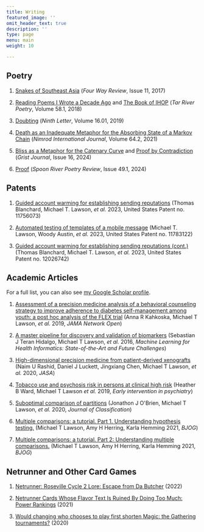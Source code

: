 ```yaml
---
title: Writing
featured_image: ''
omit_header_text: true
description: ''
type: page
menu: main
weight: 10

---
```


## Poetry

1. [Snakes of Southeast Asia](https://fourwayreview.com/snakes-of-southeast-asia-by-michael-lawson/) (*Four Way Review*, Issue 11, 2017)

2. [Reading Poems I Wrote a Decade Ago](https://drive.google.com/file/d/1Wt-KNNLPj8hUljjX30LTTZ5rElcQKFLF/view?usp=sharing) and [The Book of IHOP](https://drive.google.com/file/d/1usywyQgAkXYxDgQQP1udylx4VOmIoOm7/view?usp=sharing) (*Tar River Poetry*, Volume 58.1, 2018)

3. [Doubting](https://drive.google.com/file/d/13YOWQKS2MBbZ-se38qGBfamaZquClkKn/view?usp=sharing) (*Ninth Letter*, Volume 16.01, 2019)

4. [Death as an Inadequate Metaphor for the Absorbing State of a Markov Chain](https://drive.google.com/file/d/1PcH-lu1X8pTjpJOVKrIalJUYcSc3omuz/view?usp=sharing) (*Nimrod International Journal*, Volume 64.2, 2021)

5. [Bliss as a Metaphor for the Catenary Curve](https://gristjournal.com/2024/05/bliss-as-a-metaphor-for-the-catenary-curve/) and [Proof by Contradiction](https://drive.google.com/file/d/1eJ2z44Lvhrm2tmHgWYrF9D01at_pfC94/view?usp=sharing) (*Grist Journal*, Issue 16, 2024)

6. [Proof](https://drive.google.com/file/d/1YyeRA7GyHfgkYIYyavV4wzolBuuPIcHU/view?usp=drive_link) (*Spoon River Poetry Review*, Issue 49.1, 2024)

## Patents

1. [Guided account warming for establishing sending reputations](https://patentimages.storage.googleapis.com/cc/1b/30/87ffd9c47dea99/US11756073.pdf) (Thomas Blanchard, Michael T. Lawson, *et al.* 2023, United States Patent no. 11756073)

2. [Automated testing of templates of a mobile message](https://patentimages.storage.googleapis.com/29/1f/5e/13a00bdf54d8ed/US11783122.pdf) (Michael T. Lawson, Woody Austin, *et al.* 2023, United States Patent no. 11783122)

3. [Guided account warming for establishing sending reputations (cont.)](https://patentimages.storage.googleapis.com/2a/19/56/adde7ec158aca9/US12026742.pdf) (Thomas Blanchard, Michael T. Lawson, *et al.* 2023, United States Patent no. 12026742)

## Academic Articles

For a full list, you can also see [my Google Scholar profile](https://scholar.google.ca/citations?view_op=list_works&hl=en&user=mSR8RgYAAAAJ). 

1. [Assessment of a precision medicine analysis of a behavioral counseling strategy to improve adherence to diabetes self-management among youth: a post hoc analysis of the FLEX trial](https://watermark.silverchair.com/kahkoska_2019_oi_190214.pdf?token=AQECAHi208BE49Ooan9kkhW_Ercy7Dm3ZL_9Cf3qfKAc485ysgAAAyMwggMfBgkqhkiG9w0BBwagggMQMIIDDAIBADCCAwUGCSqGSIb3DQEHATAeBglghkgBZQMEAS4wEQQMNnqZDOIYU0-TYHFtAgEQgIIC1uCcYFPTN8tGgGWska7CWhgKKr6lXWQO4NGFwP7t5_XpWYCtGvvgxeRGisLdEiFGF3i0V9Pt5XXXiQ7Spupl4WpEOLHMD_amFgAVmlIRA-L2itfgFGMOBlif0E1-ETayqxzga9AcujvJJbrClEQgUvj0OOLTpTno2rzCHfCdESWrh_y59tfqb6lVvtA1ZsrfWsO4SjfNcwawJbLasgvKI2KmgjtyetKFSbobQWvy-GvKjzZQRgIIXMmHuVWMynH3CVYWKKkaRy5rihHZVIWFyiP1DSYmqPAoDsZsv5iuaEPlybFOSBX6YHKg5lTAYgF49ihnwKKmylC0_uccWXqyJ155om7lbSqnjVlAU0iWaI5RAFL7crCIRf3ZLIyJZS-NPrd9lXAa5EvT5Z0x4HmMQdKvYbH0j0YEYwaCmkPg_yUOvi7k5ZQsOy1hdIyONQFCAMTkP1R3l8DRsI8sa5H7o_Efsdg_6NDc69Tmmq1oiKkrf7IsMZ4g6iFUMo69v6JFpcWSS9DdO15ORgFI5kXBNDxGHCogM9aFM0ouC8o661_8OrKym5QVpVwf39VJjeQCgTf5mPJ646ikh7T8_d_fPhqFO8JPPXbigzMD0Ki5UjIN3aS8Y1B1Id9vwbxSR2WWU2JBdaaupMEJdJizfdAi5_pwQkffltm58ZjZCeaVoNaq1tx7TWeKQ1-V60LtvWnslra6E3g2iI9inJPag7g4xsOS-C_qD70HC9R3qr1Qm8gVA698I7Wi7l1hjp2upDWa0ZnDRar8oG_MWm304IEIO8cw5qRYcqzzuxCO0Z7QzfOAcYuAgTMLTlU2liAbJ2qsbapZ15Dt4k5gHzKhXlMUmVBnykXXiZUfXP4ApZRJo_cpr69hIMHQd1vCdQPAN6VBAy9H6ErthLh2exA5cq_kJt5z56alyFuYr4C0OeQtNN1JaTIfirZOKCCuGKfn-v8JKXbjIM2SnQ) (Anna R Kahkoska, Michael T Lawson, *et al.* 2019, *JAMA Network Open*)

2. [A master pipeline for discovery and validation of biomarkers](https://www.researchgate.net/profile/Arkopal-Choudhury-2/publication/311555178_A_Master_Pipeline_for_Discovery_and_Validation_of_Biomarkers/links/5bd00f3d299bf1a43d9c7497/A-Master-Pipeline-for-Discovery-and-Validation-of-Biomarkers.pdf) (Sebastian J Teran Hidalgo, Michael T Lawson, *et al.* 2016, *Machine Learning for Health Informatics: State-of-the-Art and Future Challenges*)

3. [High-dimensional precision medicine from patient-derived xenografts](https://www.ncbi.nlm.nih.gov/pmc/articles/PMC8451968/) (Naim U Rashid, Daniel J Luckett, Jingxiang Chen, Michael T Lawson, *et al.* 2020, *JASA*)

4. [Tobacco use and psychosis risk in persons at clinical high risk](https://cdr.lib.unc.edu/downloads/zw12zf778) (Heather B Ward, Michael T Lawson *et al.* 2019, *Early intervention in psychiatry*)

5. [Suboptimal comparison of partitions](https://drive.google.com/file/d/10Uan7rCY6UjnKbuwkvo65AbtfQcktyAt/view) (Jonathon J O'Brien, Michael T Lawson, *et al.* 2020, *Journal of Classification*)

6. [Multiple comparisons: a tutorial. Part 1. Understanding hypothesis testing.](https://europepmc.org/article/med/33729644) (Michael T Lawson, Amy H Herring, Karla Hemming 2021, *BJOG*)

7. [Multiple comparisons: a tutorial. Part 2: Understanding multiple comparisons.](https://openurl.ebsco.com/EPDB%3Agcd%3A6%3A26394134/detailv2?sid=ebsco%3Aplink%3Ascholar&id=ebsco%3Agcd%3A151433587&crl=c) (Michael T Lawson, Amy H Herring, Karla Hemming 2021, *BJOG*)

## Netrunner and Other Card Games

1. [Netrunner: Roseville Cycle 2 Lore: Escape from Da Butcher](https://www.amazon.com/Netrunner-Roseville-Cycle-Escape-Butcher-ebook/dp/B09QHN835B) (2022)

2. [Netrunner Cards Whose Flavor Text Is Ruined By Doing Too Much: Power Rankings](https://stimhack.com/flavor-text-power-rankings/) (2021)

3. [Would changing who chooses to play first shorten Magic: the Gathering tournaments?](https://michael-lawson-96765.medium.com/would-changing-who-chooses-to-play-first-shorten-magic-the-gathering-tournaments-63247b9c9ad4) (2020)